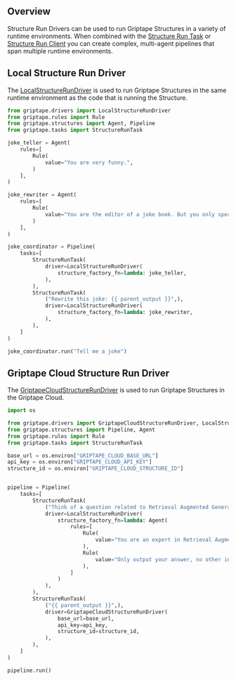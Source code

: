 ## Overview
Structure Run Drivers can be used to run Griptape Structures in a variety of runtime environments.
When combined with the [Structure Run Task](../../griptape-framework/structures/tasks.md#structure-run-task) or [Structure Run Client](../../griptape-tools/official-tools/structure-run-client.md) you can create complex, multi-agent pipelines that span multiple runtime environments.

## Local Structure Run Driver

The [LocalStructureRunDriver](../../reference/griptape/drivers/structure_run/local_structure_run_driver.md) is used to run Griptape Structures in the same runtime environment as the code that is running the Structure.

```python
from griptape.drivers import LocalStructureRunDriver
from griptape.rules import Rule
from griptape.structures import Agent, Pipeline
from griptape.tasks import StructureRunTask

joke_teller = Agent(
    rules=[
        Rule(
            value="You are very funny.",
        )
    ],
)

joke_rewriter = Agent(
    rules=[
        Rule(
            value="You are the editor of a joke book. But you only speak in riddles",
        )
    ],
)

joke_coordinator = Pipeline(
    tasks=[
        StructureRunTask(
            driver=LocalStructureRunDriver(
                structure_factory_fn=lambda: joke_teller,
            ),
        ),
        StructureRunTask(
            ("Rewrite this joke: {{ parent_output }}",),
            driver=LocalStructureRunDriver(
                structure_factory_fn=lambda: joke_rewriter,
            ),
        ),
    ]
)

joke_coordinator.run("Tell me a joke")
```

## Griptape Cloud Structure Run Driver

The [GriptapeCloudStructureRunDriver](../../reference/griptape/drivers/structure_run/griptape_cloud_structure_run_driver.md) is used to run Griptape Structures in the Griptape Cloud.


```python
import os

from griptape.drivers import GriptapeCloudStructureRunDriver, LocalStructureRunDriver
from griptape.structures import Pipeline, Agent
from griptape.rules import Rule
from griptape.tasks import StructureRunTask

base_url = os.environ["GRIPTAPE_CLOUD_BASE_URL"]
api_key = os.environ["GRIPTAPE_CLOUD_API_KEY"]
structure_id = os.environ["GRIPTAPE_CLOUD_STRUCTURE_ID"]


pipeline = Pipeline(
    tasks=[
        StructureRunTask(
            ("Think of a question related to Retrieval Augmented Generation.",),
            driver=LocalStructureRunDriver(
                structure_factory_fn=lambda: Agent(
                    rules=[
                        Rule(
                            value="You are an expert in Retrieval Augmented Generation.",
                        ),
                        Rule(
                            value="Only output your answer, no other information.",
                        ),
                    ]
                )
            ),
        ),
        StructureRunTask(
            ("{{ parent_output }}",),
            driver=GriptapeCloudStructureRunDriver(
                base_url=base_url,
                api_key=api_key,
                structure_id=structure_id,
            ),
        ),
    ]
)

pipeline.run()
```
